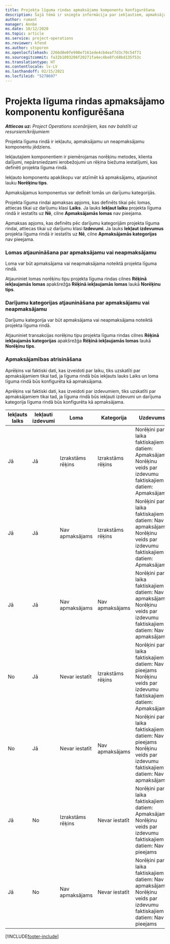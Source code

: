 ```yaml
---
title: Projekta līguma rindas apmaksājamo komponentu konfigurēšana
description: Šajā tēmā ir sniegta informācija par iekļautiem, apmaksājamiem un neapmaksājamiem komponentiem līguma rindās.
author: rumant
manager: Annbe
ms.date: 10/12/2020
ms.topic: article
ms.service: project-operations
ms.reviewer: kfend
ms.author: stsporen
ms.openlocfilehash: 2266d8e0fe998e7161ede4cb4eaf7d3c70c54f71
ms.sourcegitcommit: fa32b1893286f20271fa4ec4be8fc68bd135f53c
ms.translationtype: HT
ms.contentlocale: lv-LV
ms.lasthandoff: 02/15/2021
ms.locfileid: "5278697"
---
```

# <a name="configure-chargeable-components-of-a-project-based-contract-line"></a>Projekta līguma rindas apmaksājamo komponentu konfigurēšana

_**Attiecas uz:** Project Operations scenārijiem, kas nav balstīti uz resursiem/krājumiem_

Projekta līguma rindā ir iekļautu, apmaksājamu un neapmaksājamu komponentu jēdziens.

Iekļautajiem komponentiem ir piemērojamas norēķinu metodes, klienta dalījumi, nepārsniedzami ierobežojumi un rēķina biežuma iestatījumi, kas definēti projekta līguma rindā.

Iekļauto komponentu apakškopu var atzīmēt kā apmaksājamu, atjauninot lauku **Norēķinu tips**.

Apmaksājamus komponentus var definēt lomās un darījumu kategorijās.

Projekta līguma rindai apmaksas apjoms, kas definēts tikai pēc lomas, attiecas tikai uz darījumu klasi **Laiks**. Ja lauks **Iekļaut laiku** projekta līguma rindā ir iestatīts uz **Nē**, cilne **Apmaksājamās lomas** nav pieejama.

Apmaksas apjoms, kas definēts pēc darījumu kategorijām projekta līguma rindai, attiecas tikai uz darījumu klasi **Izdevumi**. Ja lauks **Iekļaut izdevumus** projekta līguma rindā ir iestatīts uz **Nē**, cilne **Apmaksājamās kategorijas** nav pieejama.

### <a name="update-a-role-to-be-chargeable-or-non-chargeable"></a>Lomas atjaunināšana par apmaksājamu vai neapmaksājamu

Loma var būt apmaksājama vai neapmaksājama noteiktā projekta līguma rindā.

Atjauniniet lomas norēķinu tipu projekta līguma rindas cilnes **Rēķinā iekļaujamās lomas** apakšrežģa **Rēķinā iekļaujamās lomas** laukā **Norēķinu tips**.

### <a name="update-a-transaction-category-to-be-chargeable-or-non-chargeable"></a>Darījumu kategorijas atjaunināšana par apmaksājamu vai neapmaksājamu

Darījumu kategorija var būt apmaksājama vai neapmaksājama noteiktā projekta līguma rindā.

Atjauniniet transakcijas norēķinu tipu projekta līguma rindas cilnes **Rēķinā iekļaujamās kategorijas** apakšrežģa **Rēķinā iekļaujamās lomas** laukā **Norēķinu tips**.

### <a name="resolve-chargeability"></a>Apmaksājamības atrisināšana

Aprēķins vai faktiski dati, kas izveidoti par laiku, tiks uzskatīti par apmaksājamiem tikai tad, ja līguma rindā būs iekļauts lauks Laiks un loma līguma rindā būs konfigurēta kā apmaksājama.

Aprēķins vai faktiski dati, kas izveidoti par izdevumiem, tiks uzskatīti par apmaksājamiem tikai tad, ja līguma rindā būs iekļauti izdevumi un darījuma kategorija līguma rindā būs konfigurēta kā apmaksājama.

| Iekļauts laiks | Iekļauti izdevumi | Loma | Kategorija | Uzdevums |
| --- | --- | --- | --- | --- |
| Jā | Jā | Izrakstāms rēķins | Izrakstāms rēķins | Norēķini par laika faktiskajiem datiem: Apmaksājams </br>Norēķinu veids par izdevumu faktiskajiem datiem: Apmaksājams |
| Jā | Jā | Nav apmaksājams | Izrakstāms rēķins | Norēķini par laika faktiskajiem datiem: Nav apmaksājams </br>Norēķinu veids par izdevumu faktiskajiem datiem: Apmaksājams |
| Jā | Jā | Nav apmaksājams | Nav apmaksājams | Norēķini par laika faktiskajiem datiem: Nav apmaksājams </br>Norēķinu veids par izdevumu faktiskajiem datiem: Nav apmaksājams |
| No | Jā | Nevar iestatīt | Izrakstāms rēķins | Norēķini par laika faktiskajiem datiem: Nav pieejams </br>Norēķinu veids par izdevumu faktiskajiem datiem: Apmaksājams |
| No | Jā | Nevar iestatīt | Nav apmaksājams | Norēķini par laika faktiskajiem datiem: Nav pieejams </br>Norēķinu veids par izdevumu faktiskajiem datiem: Nav apmaksājams |
| Jā | No | Izrakstāms rēķins | Nevar iestatīt | Norēķini par laika faktiskajiem datiem: Apmaksājams </br>Norēķinu veids par izdevumu faktiskajiem datiem: Nav pieejams |
| Jā | No | Nav apmaksājams | Nevar iestatīt | Norēķini par laika faktiskajiem datiem: Nav apmaksājams </br> Norēķinu veids par izdevumu faktiskajiem datiem: Nav pieejams |


[!INCLUDE[footer-include](../includes/footer-banner.md)]